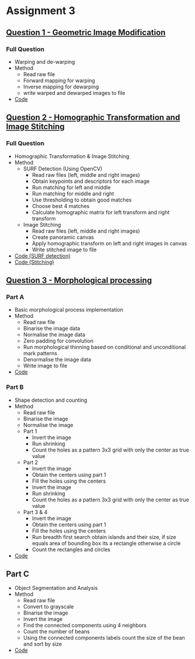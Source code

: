 # Assignment 3

## [Question 1 - Geometric Image Modification](<codes/Question 1/>)

### Full Question

- Warping and de-warping
- Method
  - Read raw file
  - Forward mapping for warping
  - Inverse mapping for dewarping
  - write warped and dewarped images to file
- [Code](<codes/Question 1/Prog1.cpp>)

## [Question 2 - Homographic Transformation and Image Stitching](<codes/Question 2/>)

### Full Question
- Homographic Transformation & Image Stitching 
- Method
  - SURF Detection (Using OpenCV)
    - Read raw files (left, middle and right images)
    - Obtain keypoints and descriptors for each image
    - Run matching for left and middle
    - Run matching for middle and right
    - Use thresholding to obtain good matches
    - Choose best 4 matches
    - Calculate homographic matrix for left transform and right transform 
  - Image Stitching
    - Read raw files (left, middle and right images)
    - Create panoramic canvas
    - Apply homographic transform on left and right images in canvas
    - Write stitched image to file
- [Code (SURF detection)](<codes/Question 2/Prog2_surf.cpp>)
- [Code (Stitching)](<codes/Question 1/Prog2.cpp>)


## [Question 3 - Morphological processing](<codes/Question 3/>)

### Part A

- Basic morphological process implementation
- Method
  - Read raw file
  - Binarise the image data
  - Normalise the image data
  - Zero padding for convolution
  - Run morphological thinning based on conditional and unconditional mark patterns
  - Denormalise the image data
  - Write image to file
- [Code](<codes/Question 3/Problem 3a/Prog3a.cpp>)

### Part B

- Shape detection and counting
- Method
  - Read raw file
  - Binarise the image
  - Normalise the image
  - Part 1
    - Invert the image
    - Run shrinking 
    - Count the holes as a pattern 3x3 grid with only the center as true value
  - Part 2
    - Invert the image
    - Obtain the centers using part 1
    - Fill the holes using the centers
    - Invert the image
    - Run shrinking
    - Count the holes as a pattern 3x3 grid with only the center as true value
  - Part 3 & 4
    - Invert the image
    - Obtain the centers using part 1
    - Fill the holes using the centers
    - Run breadth first search obtain islands and their size, if size equals area of bounding box its a rectangle otherwise a circle
    - Count the rectangles and circles
- [Code](<codes/Question 3/Problem 3b/Prog3b.m>)

## Part C

- Object Segmentation and Analysis
- Method
  - Read raw file
  - Convert to grayscale
  - Binarise the image
  - Invert the image
  - Find the connected components using 4 neighbors
  - Count the number of beans
  - Using the connected components labels count the size of the bean and sort by size
- [Code](<codes/Question 3/Problem 3c/Prog3c.m>)
